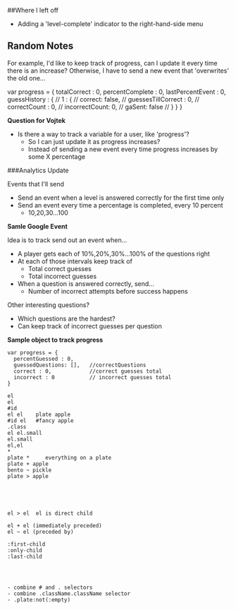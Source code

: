 ##Where I left off

* Adding a 'level-complete' indicator to the right-hand-side menu

## Random Notes

For example, I'd like to keep track of progress, can I update it every time there is an increase?
Otherwise, I have to send a new event that 'overwrites' the old one...

var progress = {
  totalCorrect : 0,
  percentComplete : 0,
  lastPercentEvent : 0,
  guessHistory : {
    // 1 : {
    //   correct: false,
    //   guessesTillCorrect : 0,
    //   correctCount : 0,
    //   incorrectCount: 0,
    //   gaSent: false
    // }
  }
}

**Question for Vojtek**

* Is there a way to track a variable for a user, like 'progress'?
  * So I can just update it as progress increases?
  * Instead of sending a new event every time progress increases by some X percentage

###Analytics Update

Events that I'll send

* Send an event when a level is answered correctly for the first time only
* Send an event every time a percentage is completed, every 10 percent
  * 10,20,30...100

**Samle Google Event**

Idea is to track send out an event when...

* A player gets each of 10%,20%,30%...100% of the questions right
* At each of those intervals keep track of
  * Total correct guesses
  * Total incorrect guesses
* When a question is answered correctly, send...
  * Number of incorrect attempts before success happens


Other interesting questions?
* Which questions are the hardest?
* Can keep track of incorrect guesses per question





**Sample object to track progress**

```
var progress = {
  percentGuessed : 0,
  guessedQuestions: [],   //correctQuestions
  correct : 0,            //correct guesses total
  incorrect : 0           // incorrect guesses total
}
```






```
el
el
#id
el el    plate apple
#id el   #fancy apple
.class
el el.small
el.small
el,el
*
plate *     everything on a plate
plate + apple
bento ~ pickle
plate > apple





el > el  el is direct child

el + el (immediately preceded)
el ~ el (preceded by)

:first-child
:only-child
:last-child




- combine # and . selectors
- combine .className.className selector
- .plate:not(:empty)
```